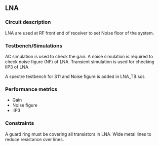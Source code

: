 ## LNA

### Circuit description
LNA are used at RF front end of receiver to set Noise floor of the system.

### Testbench/Simulations
AC simulation is used to check the gain. A noise simulation is required to check noise figure (NF) of LNA.
Transient simulation is used for checking IIP3 of LNA.

A spectre testbench for S11 and Noise figure is added in LNA\_TB.scs 

### Performance metrics
* Gain
* Noise figure
* IIP3

### Constraints
A guard ring must be covering all transistors in LNA. Wide metal lines to reduce resistance over lines.
